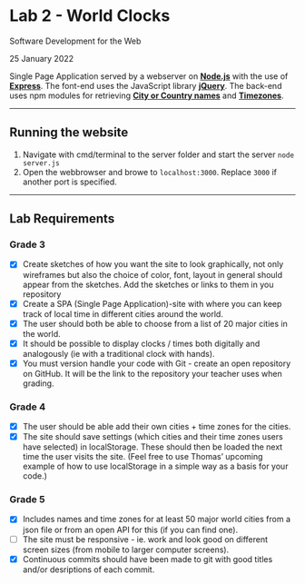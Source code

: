 # Lab 2 - World Clocks

Software Development for the Web

25 January 2022

Single Page Application served by a webserver on [**Node.js**](https://nodejs.org/en/) with the use of [**Express**](https://expressjs.com/). The font-end uses the JavaScript library [**jQuery**](https://jquery.com/). The back-end uses npm modules for retrieving [**City or Country names**](https://www.npmjs.com/package/countries-and-timezones) and [**Timezones**](https://www.npmjs.com/package/city-timezones).

---

## Running the website

1. Navigate with cmd/terminal to the server folder and start the server `node server.js`
2. Open the webbrowser and browe to `localhost:3000`. Replace `3000` if another port is specified.

---

## Lab Requirements

### Grade 3

- [x] Create sketches of how you want the site to look graphically, not only wireframes but also the choice of color, font, layout in general should appear from the sketches. Add the sketches or links to them in you repository
- [x] Create a SPA (Single Page Application)-site with where you can keep track of local time in different cities around the world.
- [x] The user should both be able to choose from a list of 20 major cities in the world.
- [x] It should be possible to display clocks / times both digitally and analogously (ie with a traditional clock with hands).
- [x] You must version handle your code with Git - create an open repository on GitHub. It will be the link to the repository your teacher uses when grading.

### Grade 4

- [x] The user should be able add their own cities + time zones for the cities.
- [x] The site should save settings (which cities and their time zones users have selected) in localStorage. These should then be loaded the next time the user visits the site. (Feel free to use Thomas’ upcoming example of how to use localStorage in a simple way as a basis for your code.)

### Grade 5

- [x] Includes names and time zones for at least 50 major world cities from a json file or from an open API for this (if you can find one).
- [ ] The site must be responsive - ie. work and look good on different screen sizes (from mobile to larger computer screens).
- [x] Continuous commits should have been made to git with good titles and/or desriptions of each commit.
